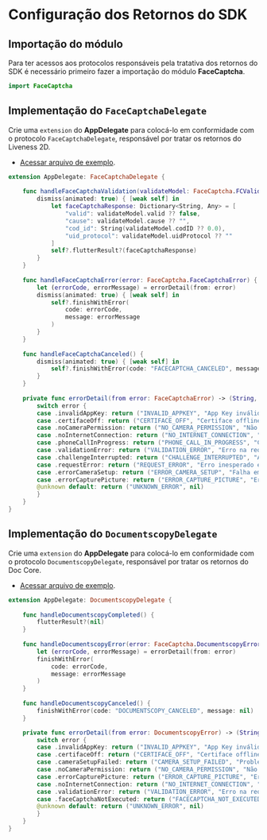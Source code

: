 # Configuração dos Retornos do SDK

## Importação do módulo

Para ter acessos aos protocolos responsáveis pela tratativa dos retornos do SDK é necessário primeiro fazer a importação do módulo **FaceCaptcha**.

```swift
import FaceCaptcha
```

## Implementação do `FaceCaptchaDelegate`

Crie uma `extension` do **AppDelegate** para colocá-lo em conformidade com o protocolo `FaceCaptchaDelegate`, responsável por tratar os retornos do Liveness 2D.

- [Acessar arquivo de exemplo](../../ios/Runner/Extensions/AppDelegate+FaceCaptchaDelegate.swift).

```swift
extension AppDelegate: FaceCaptchaDelegate {
    
    func handleFaceCaptchaValidation(validateModel: FaceCaptcha.FCValidCaptchaModel) {
        dismiss(animated: true) { [weak self] in
            let faceCaptchaResponse: Dictionary<String, Any> = [
                "valid": validateModel.valid ?? false,
                "cause": validateModel.cause ?? "",
                "cod_id": String(validateModel.codID ?? 0.0),
                "uid_protocol": validateModel.uidProtocol ?? ""
            ]
            self?.flutterResult?(faceCaptchaResponse)
        }
    }
    
    func handleFaceCaptchaError(error: FaceCaptcha.FaceCaptchaError) {
        let (errorCode, errorMessage) = errorDetail(from: error)
        dismiss(animated: true) { [weak self] in
            self?.finishWithError(
                code: errorCode,
                message: errorMessage
            )
        }
    }
    
    func handleFaceCaptchaCanceled() {
        dismiss(animated: true) { [weak self] in
            self?.finishWithError(code: "FACECAPTCHA_CANCELED", message: nil)
        }
    }
    
    private func errorDetail(from error: FaceCaptchaError) -> (String, String?) {
        switch error {
        case .invalidAppKey: return ("INVALID_APPKEY", "App Key inválido")
        case .certifaceOff: return ("CERTIFACE_OFF", "Certiface offline")
        case .noCameraPermission: return ("NO_CAMERA_PERMISSION", "Não foi concedida permissão de acesso à câmera do aparelho")
        case .noInternetConnection: return ("NO_INTERNET_CONNECTION", "Sem conexão à Internet")
        case .phoneCallInProgress: return ("PHONE_CALL_IN_PROGRESS", "Chamada telefônica em andamento. Não é possível iniciar o desafio durante uma chamada telefônica")
        case .validationError: return ("VALIDATION_ERROR", "Erro na requisição de validação dos desafios")
        case .challengeInterrupted: return ("CHALLENGE_INTERRUPTED", "App foi minimizado durante o uso do FaceCaptcha, isso faz com que o desafio seja encerrado")
        case .requestError: return ("REQUEST_ERROR", "Erro inesperado em algum request")
        case .errorCameraSetup: return ("ERROR_CAMERA_SETUP", "Falha em configurar câmera")
        case .errorCapturePicture: return ("ERROR_CAPTURE_PICTURE", "Erro ao capturar foto")
        @unknown default: return ("UNKNOWN_ERROR", nil)
        }
    }
}
```

## Implementação do `DocumentscopyDelegate`

Crie uma `extension` do **AppDelegate** para colocá-lo em conformidade com o protocolo `DocumentscopyDelegate`, responsável por tratar os retornos do Doc Core.

- [Acessar arquivo de exemplo](../../ios/Runner/Extensions/AppDelegate+DocumentscopyDelegate.swift).

```swift
extension AppDelegate: DocumentscopyDelegate {
    
    func handleDocumentscopyCompleted() {
        flutterResult?(nil)
    }
    
    func handleDocumentscopyError(error: FaceCaptcha.DocumentscopyError) {
        let (errorCode, errorMessage) = errorDetail(from: error)
        finishWithError(
            code: errorCode,
            message: errorMessage
        )
    }
    
    func handleDocumentscopyCanceled() {
        finishWithError(code: "DOCUMENTSCOPY_CANCELED", message: nil)
    }

    private func errorDetail(from error: DocumentscopyError) -> (String, String?) {
        switch error {
        case .invalidAppKey: return ("INVALID_APPKEY", "App Key inválido")
        case .certifaceOff: return ("CERTIFACE_OFF", "Certiface offline")
        case .cameraSetupFailed: return ("CAMERA_SETUP_FAILED", "Problema ao configurar a câmera")
        case .noCameraPermission: return ("NO_CAMERA_PERMISSION", "Não foi concedida permissão de acesso à câmera do aparelho")
        case .errorCapturePicture: return ("ERROR_CAPTURE_PICTURE", "Erro ao capturar foto")
        case .noInternetConnection: return ("NO_INTERNET_CONNECTION", "Sem conexão à Internet")
        case .validationError: return ("VALIDATION_ERROR", "Erro na requisição de validação dos desafios")
        case .faceCaptchaNotExecuted: return ("FACECAPTCHA_NOT_EXECUTED", "FaceCaptcha não foi realizada")
        @unknown default: return ("UNKNOWN_ERROR", nil)
        }
    }
}
```
